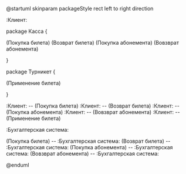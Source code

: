 @startuml
skinparam packageStyle rect
left to right direction

:Клиент:

package Касса {

(Покупка билета)
(Возврат билета)
(Покупка абонемента)
(Вовзврат абонемента)

}

package Турникет {

(Применение билета)

}

:Клиент: -- (Покупка билета)
:Клиент: -- (Возврат билета)
:Клиент: -- (Покупка абонемента)
:Клиент: -- (Вовзврат абонемента)
:Клиент: -- (Применение билета)

:Бухгалтерская система:


(Покупка билета) -- :Бухгалтерская система:
(Возврат билета) -- :Бухгалтерская система:
(Покупка абонемента) -- :Бухгалтерская система:
(Вовзврат абонемента) -- :Бухгалтерская система: 

@enduml